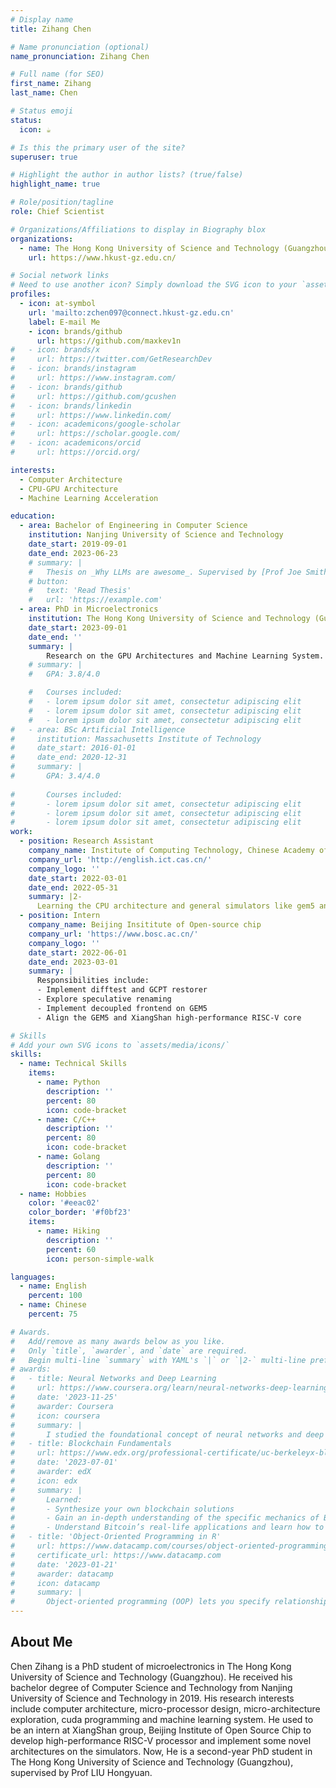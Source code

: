 ```yaml
---
# Display name
title: Zihang Chen

# Name pronunciation (optional)
name_pronunciation: Zihang Chen

# Full name (for SEO)
first_name: Zihang
last_name: Chen

# Status emoji
status:
  icon: ☕️

# Is this the primary user of the site?
superuser: true

# Highlight the author in author lists? (true/false)
highlight_name: true

# Role/position/tagline
role: Chief Scientist

# Organizations/Affiliations to display in Biography blox
organizations:
  - name: The Hong Kong University of Science and Technology (Guangzhou)
    url: https://www.hkust-gz.edu.cn/

# Social network links
# Need to use another icon? Simply download the SVG icon to your `assets/media/icons/` folder.
profiles:
  - icon: at-symbol
    url: 'mailto:zchen097@connect.hkust-gz.edu.cn'
    label: E-mail Me
    - icon: brands/github
      url: https://github.com/maxkev1n
#   - icon: brands/x
#     url: https://twitter.com/GetResearchDev
#   - icon: brands/instagram
#     url: https://www.instagram.com/
#   - icon: brands/github
#     url: https://github.com/gcushen
#   - icon: brands/linkedin
#     url: https://www.linkedin.com/
#   - icon: academicons/google-scholar
#     url: https://scholar.google.com/
#   - icon: academicons/orcid
#     url: https://orcid.org/

interests:
  - Computer Architecture
  - CPU-GPU Architecture
  - Machine Learning Acceleration

education:
  - area: Bachelor of Engineering in Computer Science
    institution: Nanjing University of Science and Technology
    date_start: 2019-09-01
    date_end: 2023-06-23
    # summary: |
    #   Thesis on _Why LLMs are awesome_. Supervised by [Prof Joe Smith](https://example.com). Presented papers at 5 IEEE conferences with the contributions being published in 2 Springer journals.
    # button:
    #   text: 'Read Thesis'
    #   url: 'https://example.com'
  - area: PhD in Microelectronics
    institution: The Hong Kong University of Science and Technology (Guangzhou)
    date_start: 2023-09-01
    date_end: ''
    summary: |
        Research on the GPU Architectures and Machine Learning System. Supervised by [Prof. Hongyuan Liu](https://www.liuhongyuan.com/).
    # summary: |
    #   GPA: 3.8/4.0

    #   Courses included:
    #   - lorem ipsum dolor sit amet, consectetur adipiscing elit
    #   - lorem ipsum dolor sit amet, consectetur adipiscing elit
    #   - lorem ipsum dolor sit amet, consectetur adipiscing elit
#   - area: BSc Artificial Intelligence
#     institution: Massachusetts Institute of Technology
#     date_start: 2016-01-01
#     date_end: 2020-12-31
#     summary: |
#       GPA: 3.4/4.0
      
#       Courses included:
#       - lorem ipsum dolor sit amet, consectetur adipiscing elit
#       - lorem ipsum dolor sit amet, consectetur adipiscing elit
#       - lorem ipsum dolor sit amet, consectetur adipiscing elit
work:
  - position: Research Assistant
    company_name: Institute of Computing Technology, Chinese Academy of Sciences
    company_url: 'http://english.ict.cas.cn/'
    company_logo: ''
    date_start: 2022-03-01
    date_end: 2022-05-31
    summary: |2-
      Learning the CPU architecture and general simulators like gem5 and NEMU.
  - position: Intern
    company_name: Beijing Insititute of Open-source chip
    company_url: 'https://www.bosc.ac.cn/'
    company_logo: ''
    date_start: 2022-06-01
    date_end: 2023-03-01
    summary: |
      Responsibilities include:
      - Implement difftest and GCPT restorer
      - Explore speculative renaming
      - Implement decoupled frontend on GEM5
      - Align the GEM5 and XiangShan high-performance RISC-V core

# Skills
# Add your own SVG icons to `assets/media/icons/`
skills:
  - name: Technical Skills
    items:
      - name: Python
        description: ''
        percent: 80
        icon: code-bracket
      - name: C/C++
        description: ''
        percent: 80
        icon: code-bracket
      - name: Golang
        description: ''
        percent: 80
        icon: code-bracket
  - name: Hobbies
    color: '#eeac02'
    color_border: '#f0bf23'
    items:
      - name: Hiking
        description: ''
        percent: 60
        icon: person-simple-walk

languages:
  - name: English
    percent: 100
  - name: Chinese
    percent: 75

# Awards.
#   Add/remove as many awards below as you like.
#   Only `title`, `awarder`, and `date` are required.
#   Begin multi-line `summary` with YAML's `|` or `|2-` multi-line prefix and indent 2 spaces below.
# awards:
#   - title: Neural Networks and Deep Learning
#     url: https://www.coursera.org/learn/neural-networks-deep-learning
#     date: '2023-11-25'
#     awarder: Coursera
#     icon: coursera
#     summary: |
#       I studied the foundational concept of neural networks and deep learning. By the end, I was familiar with the significant technological trends driving the rise of deep learning; build, train, and apply fully connected deep neural networks; implement efficient (vectorized) neural networks; identify key parameters in a neural network’s architecture; and apply deep learning to your own applications.
#   - title: Blockchain Fundamentals
#     url: https://www.edx.org/professional-certificate/uc-berkeleyx-blockchain-fundamentals
#     date: '2023-07-01'
#     awarder: edX
#     icon: edx
#     summary: |
#       Learned:
#       - Synthesize your own blockchain solutions
#       - Gain an in-depth understanding of the specific mechanics of Bitcoin
#       - Understand Bitcoin’s real-life applications and learn how to attack and destroy Bitcoin, Ethereum, smart contracts and Dapps, and alternatives to Bitcoin’s Proof-of-Work consensus algorithm
#   - title: 'Object-Oriented Programming in R'
#     url: https://www.datacamp.com/courses/object-oriented-programming-with-s3-and-r6-in-r
#     certificate_url: https://www.datacamp.com
#     date: '2023-01-21'
#     awarder: datacamp
#     icon: datacamp
#     summary: |
#       Object-oriented programming (OOP) lets you specify relationships between functions and the objects that they can act on, helping you manage complexity in your code. This is an intermediate level course, providing an introduction to OOP, using the S3 and R6 systems. S3 is a great day-to-day R programming tool that simplifies some of the functions that you write. R6 is especially useful for industry-specific analyses, working with web APIs, and building GUIs.
---
```


## About Me

Chen Zihang is a PhD student of microelectronics in The Hong Kong University of Science and Technology (Guangzhou). He received his bachelor degree of Computer Science and Technology from Nanjing University of Science and Technology in 2019. His research interests include computer architecture, micro-processor design, micro-architecture exploration, cuda programming and machine learning system. He used to be an intern at XiangShan group, Beijing Institute of Open Source Chip to develop high-performance RISC-V processor and implement some novel architectures on the simulators. Now, He is a second-year PhD student in The Hong Kong University of Science and Technology (Guangzhou), supervised by Prof LIU Hongyuan.
